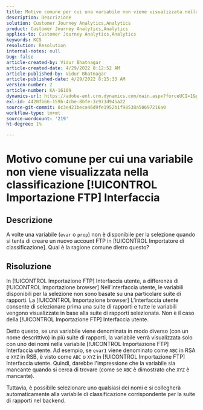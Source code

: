```yaml
---
title: Motivo comune per cui una variabile non viene visualizzata nella classificazione [!UICONTROL Importazione FTP] Interfaccia
description: Descrizione
solution: Customer Journey Analytics,Analytics
product: Customer Journey Analytics,Analytics
applies-to: Customer Journey Analytics,Analytics
keywords: KCS
resolution: Resolution
internal-notes: null
bug: false
article-created-by: Vidur Bhatnagar
article-created-date: 4/29/2022 8:12:52 AM
article-published-by: Vidur Bhatnagar
article-published-date: 4/29/2022 8:15:33 AM
version-number: 2
article-number: KA-16109
dynamics-url: https://adobe-ent.crm.dynamics.com/main.aspx?forceUCI=1&pagetype=entityrecord&etn=knowledgearticle&id=a2c6d429-94c7-ec11-a7b6-0022480a1de4
exl-id: 4420fb66-159b-4cbe-8bfe-3c973d945a22
source-git-commit: 0c3e421beca46d9fe1952b1f98538a50697216a0
workflow-type: tm+mt
source-wordcount: '219'
ht-degree: 1%

---
```


# Motivo comune per cui una variabile non viene visualizzata nella classificazione [!UICONTROL Importazione FTP] Interfaccia

## Descrizione


A volte una variabile (`evar` o `prop`) non è disponibile per la selezione quando si tenta di creare un nuovo account FTP in [!UICONTROL Importatore di classificazione]. Qual è la ragione comune dietro questo?


## Risoluzione


In [!UICONTROL Importazione FTP] Interfaccia utente, a differenza di [!UICONTROL Importazione browser] Nell’interfaccia utente, le variabili disponibili per la selezione non sono basate su una particolare suite di rapporti. La [!UICONTROL Importazione browser] L’interfaccia utente consente di selezionare prima una suite di rapporti e tutte le variabili vengono visualizzate in base alla suite di rapporti selezionata. Non è il caso della [!UICONTROL Importazione FTP] Interfaccia utente.

Detto questo, se una variabile viene denominata in modo diverso (con un nome descrittivo) in più suite di rapporti, la variabile verrà visualizzata solo con uno dei nomi nella variabile [!UICONTROL Importazione FTP] Interfaccia utente. Ad esempio, se `evar1` viene denominato come `ABC` in RSA e `XYZ` in RSB, è visto come `ABC` o `XYZ` in [!UICONTROL Importazione FTP] Interfaccia utente. Quindi, darebbe l&#39;impressione che la variabile sia mancante quando si cerca di trovare (come se `ABC` è dimostrato che `XYZ` è mancante).

Tuttavia, è possibile selezionare uno qualsiasi dei nomi e si collegherà automaticamente alla variabile di classificazione corrispondente per la suite di rapporti nel backend.
